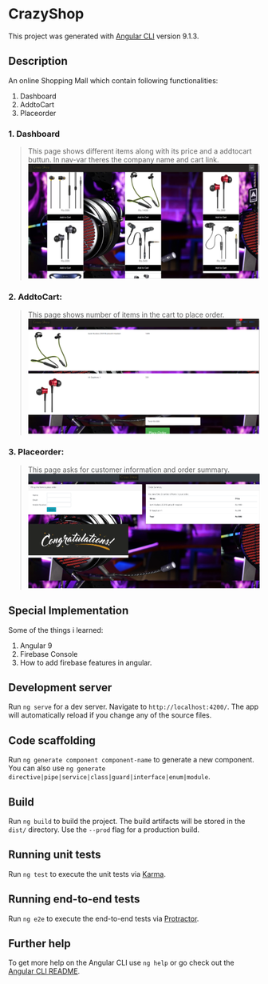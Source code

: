 # CrazyShop

This project was generated with [Angular CLI](https://github.com/angular/angular-cli) version 9.1.3.

## Description

An online Shopping Mall which contain following functionalities:
1. Dashboard
2. AddtoCart
3. Placeorder

### 1. Dashboard
>This page shows different items along with its price and a addtocart buttun. In nav-var theres the company name and cart link.
![](./ss/dashboard.png)

### 2. AddtoCart:
>This page shows number of items in the cart to place order.
![](./ss/AddtoCart.png)

### 3. Placeorder:
>This page asks for customer information and order summary.
![](./ss/placeorder.png)

## Special Implementation

Some of the things i learned:
1. Angular 9
2. Firebase Console
3. How to add firebase features in angular.

## Development server

Run `ng serve` for a dev server. Navigate to `http://localhost:4200/`. The app will automatically reload if you change any of the source files.

## Code scaffolding

Run `ng generate component component-name` to generate a new component. You can also use `ng generate directive|pipe|service|class|guard|interface|enum|module`.

## Build

Run `ng build` to build the project. The build artifacts will be stored in the `dist/` directory. Use the `--prod` flag for a production build.

## Running unit tests

Run `ng test` to execute the unit tests via [Karma](https://karma-runner.github.io).

## Running end-to-end tests

Run `ng e2e` to execute the end-to-end tests via [Protractor](http://www.protractortest.org/).

## Further help

To get more help on the Angular CLI use `ng help` or go check out the [Angular CLI README](https://github.com/angular/angular-cli/blob/master/README.md).
